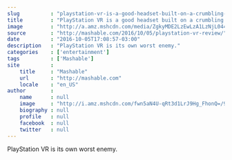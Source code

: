 ```yaml
---
slug          : "playstation-vr-is-a-good-headset-built-on-a-crumbling-foundation"
title         : "PlayStation VR is a good headset built on a crumbling foundation"
image         : "http://a.amz.mshcdn.com/media/ZgkyMDE2LzEwLzA1LzNjL044NUEwNDgyLmJkM2IyLmpwZwpwCXRodW1iCTEyMDB4NjMwCmUJanBn/838d3c51/c7d/N85A0482.jpg"
source        : "http://mashable.com/2016/10/05/playstation-vr-review/"
date          : "2016-10-05T17:08:57-03:00"
description   : "PlayStation VR is its own worst enemy."
categories    : ['entertainment']
tags          : ['Mashable']
site          :
    title     : "Mashable"
    url       : "http://mashable.com"
    locale    : "en_US"
author        :
    name      : null
    image     : "http://i.amz.mshcdn.com/fwn5aN4U-qRt3d1LrJ9Hg_FhonQ=/90x90/2016%2F09%2F16%2F63%2Fhttpsd2mhye01h4nj2n.cloudfront.netmediaZgkyMDE1LzA2.c97cf.jpg"
    biography : null
    profile   : null
    facebook  : null
    twitter   : null
---
```


PlayStation VR is its own worst enemy.
